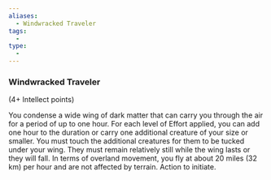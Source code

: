 ```yaml
---
aliases:
  - Windwracked Traveler
tags:
  - 
type:
  - 
---
```

### Windwracked Traveler

(4+ Intellect points)

You condense a wide wing of dark matter that can carry you through the air for a period of up to one hour. For each level of Effort applied, you can add one hour to the duration or carry one additional creature of your size or smaller. You must touch the additional creatures for them to be tucked under your wing. They must remain relatively still while the wing lasts or they will fall. In terms of overland movement, you fly at about 20 miles (32 km) per hour and are not affected by terrain. Action to initiate.